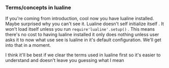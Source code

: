 ### Terms/concepts in lualine
If you're coming from introduction, cool now you have lualine installed.
Maybe surprised why you can't see it.  Lualine doesn't self initialize itself .
It won't load itself unless you run `require'lualine'.setup()` . This means
there's no cost to having lualine installed it only does nothing unless user asks it to now what use see is lualine in it's default configuration. We'll
get into that in a moment.

I think it'll be best if we clear the terms used in lualine first so it's
easier to understand and doesn't leave you guessing what I mean 




